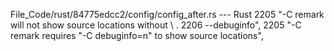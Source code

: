 File_Code/rust/84775edcc2/config/config_after.rs --- Rust
2205             "-C remark will not show source locations without \                                                                                            . 
2206              --debuginfo",                                                                                                                              2205             "-C remark requires \"-C debuginfo=n\" to show source locations",

